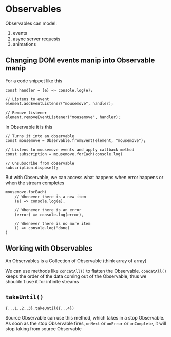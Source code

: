 # Observables

Observables can model:

1. events
2. async server requests
3. animations

## Changing DOM events manip into Observable manip

For a code snippet like this

```
const handler = (e) => console.log(e);

// Listens to event
element.addEventListener("mousemove", handler);

// Remove listener
element.removeEventListener("mousemove", handler);
```

In Observable it is this

```
// Turns it into an observable
const mousemove = Observable.fromEvent(element, "mousemove");

// Listens to mousemove events and apply callback method
const subscription = mousemove.forEach(console.log)

// Unsubscribe from observable
subscription.dispose();
```

But with Observable, we can access what happens when error happens or when the stream completes

```
mousemove.forEach(
    // Whenever there is a new item
    (e) => console.log(e),

    // Whenever there is an error
    (error) => console.log(error),

    // Whenever there is no more item
    () => console.log("done)
)
```

## Working with Observables

An Observables is a Collection of Observable (think array of array)

We can use methods like `concatAll()` to flatten the Observable. `concatAll()` keeps the order of the data coming out of the Observable, thus we shouldn't use it for infinite streams

## `takeUntil()`

```
{...1..2..3}.takeUntil({...4})
```

Source Observable can use this method, which takes in a stop Observable. As soon as the stop Observable fires, `onNext` or `onError` or `onComplete`, it will stop taking from source Observable
